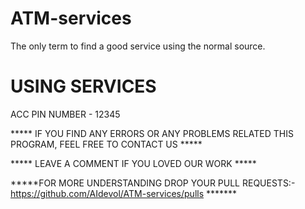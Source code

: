 # ATM-services
The only term to find a good service using the normal source.

# USING SERVICES
ACC PIN NUMBER - 12345

***** IF YOU FIND ANY ERRORS OR ANY PROBLEMS RELATED THIS PROGRAM, FEEL FREE TO CONTACT US *****  


***** LEAVE A COMMENT IF YOU LOVED OUR WORK *****


*****FOR MORE UNDERSTANDING DROP YOUR PULL REQUESTS:-  https://github.com/AIdevol/ATM-services/pulls *******

